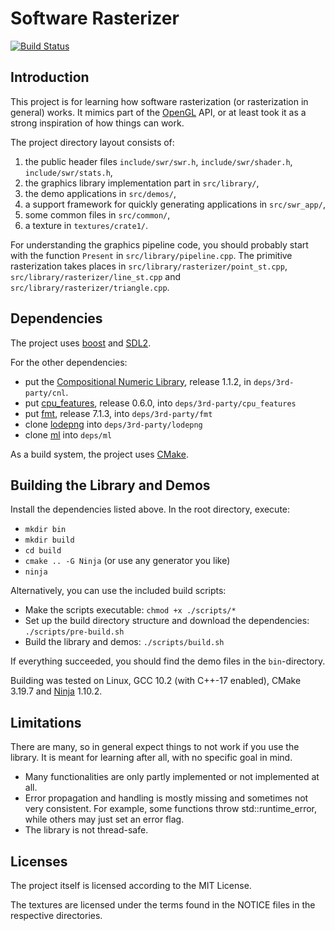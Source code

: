 # Software Rasterizer

[![Build Status](https://travis-ci.com/flubbe/swr.svg?branch=main)](https://travis-ci.com/flubbe/swr)

## Introduction

This project is for learning how software rasterization (or rasterization in general) works. It mimics part of the
[OpenGL](https://www.khronos.org/opengl/) API, or at least took it as a strong inspiration of how things can work.

The project directory layout consists of:
 1. the public header files `include/swr/swr.h`, `include/swr/shader.h`, `include/swr/stats.h`,
 2. the graphics library implementation part in `src/library/`,
 3. the demo applications in `src/demos/`,
 4. a support framework for quickly generating applications in `src/swr_app/`,
 5. some common files in `src/common/`,
 6. a texture in `textures/crate1/`.

For understanding the graphics pipeline code, you should probably start with the function `Present` in `src/library/pipeline.cpp`.
The primitive rasterization takes places in `src/library/rasterizer/point_st.cpp`, `src/library/rasterizer/line_st.cpp` and `src/library/rasterizer/triangle.cpp`.

## Dependencies

The project uses [boost](https://www.boost.org/) and [SDL2](https://www.libsdl.org/). 

For the other dependencies:
- put the [Compositional Numeric Library](https://github.com/johnmcfarlane/cnl), release 1.1.2, in `deps/3rd-party/cnl`.
- put [cpu_features](https://github.com/google/cpu_features), release 0.6.0, into `deps/3rd-party/cpu_features`
- put [fmt](https://github.com/fmtlib/fmt), release 7.1.3, into `deps/3rd-party/fmt`
- clone [lodepng](https://github.com/lvandeve/lodepng) into `deps/3rd-party/lodepng`
- clone [ml](https://github.com/flubbe/ml) into `deps/ml`

As a build system, the project uses [CMake](https://cmake.org/).

## Building the Library and Demos

Install the dependencies listed above. In the root directory, execute:
- `mkdir bin`
- `mkdir build`
- `cd build`
- `cmake .. -G Ninja` (or use any generator you like)
- `ninja`

Alternatively, you can use the included build scripts:
- Make the scripts executable: `chmod +x ./scripts/*`
- Set up the build directory structure and download the dependencies: `./scripts/pre-build.sh`
- Build the library and demos: `./scripts/build.sh`

If everything succeeded, you should find the demo files in the `bin`-directory.

Building was tested on Linux, GCC 10.2 (with C++-17 enabled), CMake 3.19.7 and [Ninja](https://ninja-build.org/) 1.10.2.

## Limitations

There are many, so in general expect things to not work if you use the library. It is meant for learning after all,
with no specific goal in mind.
- Many functionalities are only partly implemented or not implemented at all.
- Error propagation and handling is mostly missing and sometimes not very consistent. For example, some functions
throw std::runtime_error, while others may just set an error flag.
- The library is not thread-safe.

## Licenses

The project itself is licensed according to the MIT License.

The textures are licensed under the terms found in the NOTICE files in the respective directories.
